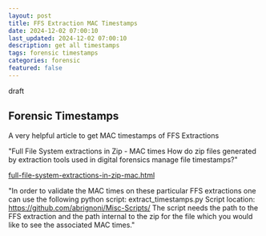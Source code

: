 ```yaml
---
layout: post
title: FFS Extraction MAC Timestamps
date: 2024-12-02 07:00:10
last_updated: 2024-12-02 07:00:10
description: get all timestamps
tags: forensic timestamps
categories: forensic
featured: false
---
```


draft

## Forensic Timestamps

A very helpful article to get MAC timestamps of FFS Extractions

"Full File System extractions in Zip - MAC times
How do zip files generated by extraction tools used in digital forensics manage file timestamps?"

[full-file-system-extractions-in-zip-mac.html]: https://abrignoni.blogspot.com/2024/05/full-file-system-extractions-in-zip-mac.html "FFS Extraction MAC Timestamps"

[full-file-system-extractions-in-zip-mac.html]

"In order to validate the MAC times on these particular FFS extractions one can use the following python script: extract_timestamps.py
Script location: https://github.com/abrignoni/Misc-Scripts/
The script needs the path to the FFS extraction and the path internal to the zip for the file which you would like to see the associated MAC times."
